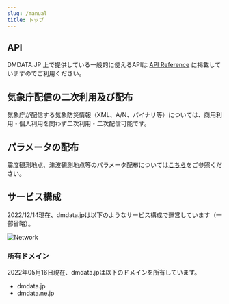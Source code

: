 ```yaml
---
slug: /manual
title: トップ
---
```


## API

DMDATA.JP 上で提供している一般的に使えるAPIは
[API Reference](/docs/reference/index.md)
に掲載していますのでご利用ください。

## 気象庁配信の二次利用及び配布

気象庁が配信する気象防災情報（XML、A/N、バイナリ等）については、商用利用・個人利用を問わず二次利用・二次配信可能です。

## パラメータの配布

震度観測地点、津波観測地点等のパラメータ配布については[こちら](/docs/parameter.md)をご参照ください。

## サービス構成

2022/12/14現在、dmdata.jpは以下のようなサービス構成で運営しています（一部省略）。

![Network](/img/network.svg)

### 所有ドメイン

2022年05月16日現在、dmdata.jpは以下のドメインを所有しています。

* dmdata.jp
* dmdata.ne.jp
